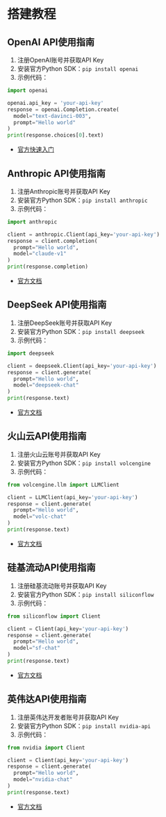 # 搭建教程

## OpenAI API使用指南
1. 注册OpenAI账号并获取API Key
2. 安装官方Python SDK：`pip install openai`
3. 示例代码：
```python
import openai

openai.api_key = 'your-api-key'
response = openai.Completion.create(
  model="text-davinci-003",
  prompt="Hello world"
)
print(response.choices[0].text)
```
- [官方快速入门](https://platform.openai.com/docs/quickstart)

## Anthropic API使用指南
1. 注册Anthropic账号并获取API Key
2. 安装官方Python SDK：`pip install anthropic`
3. 示例代码：
```python
import anthropic

client = anthropic.Client(api_key='your-api-key')
response = client.completion(
  prompt="Hello world",
  model="claude-v1"
)
print(response.completion)
```
- [官方文档](https://docs.anthropic.com/claude/docs/getting-started-with-the-api)

## DeepSeek API使用指南
1. 注册DeepSeek账号并获取API Key
2. 安装官方Python SDK：`pip install deepseek`
3. 示例代码：
```python
import deepseek

client = deepseek.Client(api_key='your-api-key')
response = client.generate(
  prompt="Hello world",
  model="deepseek-chat"
)
print(response.text)
```
- [官方文档](https://platform.deepseek.com/docs)

## 火山云API使用指南
1. 注册火山云账号并获取API Key
2. 安装官方Python SDK：`pip install volcengine`
3. 示例代码：
```python
from volcengine.llm import LLMClient

client = LLMClient(api_key='your-api-key')
response = client.generate(
  prompt="Hello world",
  model="volc-chat"
)
print(response.text)
```
- [官方文档](https://www.volcengine.com/docs/6561/102338)

## 硅基流动API使用指南
1. 注册硅基流动账号并获取API Key
2. 安装官方Python SDK：`pip install siliconflow`
3. 示例代码：
```python
from siliconflow import Client

client = Client(api_key='your-api-key')
response = client.generate(
  prompt="Hello world",
  model="sf-chat"
)
print(response.text)
```
- [官方文档](https://docs.siliconflow.com)

## 英伟达API使用指南
1. 注册英伟达开发者账号并获取API Key
2. 安装官方Python SDK：`pip install nvidia-api`
3. 示例代码：
```python
from nvidia import Client

client = Client(api_key='your-api-key')
response = client.generate(
  prompt="Hello world",
  model="nvidia-chat"
)
print(response.text)
```
- [官方文档](https://developer.nvidia.com/nvidia-api)